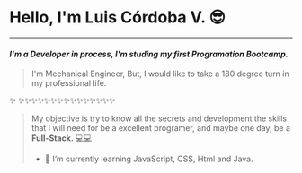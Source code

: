 # Hello, I'm Luis Córdoba V. 😎
________________________________________________________________________________
#### _I'm a Developer in process, I'm studing my first Programation Bootcamp._    

> I'm Mechanical Engineer, But, I would like to take a 180 degree turn in my professional life.
> 
✨ ✨✨✨✨✨✨✨✨✨✨✨✨✨✨✨

 > My objective is try to know all the secrets and development the skills that I will need for be a excellent programer, and maybe one day, be a **Full-Stack.** 💻💻
 > - 🌱 I’m currently learning JavaScript, CSS, Html and Java.

<!--
**LuisCordobaV/LuisCordobaV** is a ✨ _special_ ✨ repository because its `README.md` (this file) appears on your GitHub profile.

Here are some ideas to get you started:

- 🔭 I’m currently working on ...
- 🌱 I’m currently learning ...
- 👯 I’m looking to collaborate on ...
- 🤔 I’m looking for help with ...
- 💬 Ask me about ...
- 📫 How to reach me: ...
- 😄 Pronouns: ...
- ⚡ Fun fact: ...
-->

